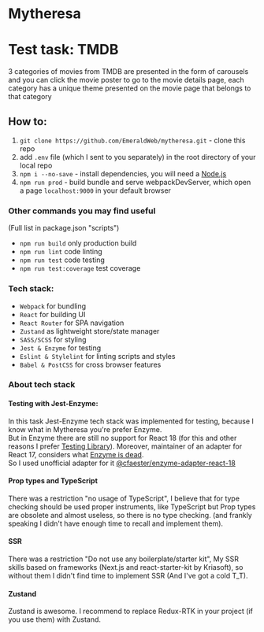 # Mytheresa

<h1>Test task: TMDB</h1>
<p>
3 categories of movies from TMDB are presented in the form of carousels
and you can click the movie poster to go to the movie details page,
each category has a unique theme presented on the movie page that belongs to that category
</p>

<h2>How to:</h2>

1. `git clone https://github.com/EmeraldWeb/mytheresa.git` - clone this repo
2. add `.env` file (which I sent to you separately) in the root directory of your local repo
3. `npm i --no-save` - install dependencies, you will need a <a href="https://nodejs.org/" target="_blank">Node.js</a> 
4. `npm run prod` - build bundle and serve webpackDevServer, which open a page `localhost:9000` in your default browser

<h3>Other commands you may find useful</h3>
(Full list in package.json "scripts")

* `npm run build` only production build
* `npm run lint` code linting
* `npm run test` code testing
* `npm run test:coverage` test coverage

<h3>Tech stack:</h3>

* `Webpack` for bundling
* `React` for building UI
* `React Router` for SPA navigation
* `Zustand` as lightweight store/state manager
* `SASS/SCSS` for styling
* `Jest & Enzyme` for testing
* `Eslint & Stylelint` for linting scripts and styles
* `Babel & PostCSS` for cross browser features

<h3>About tech stack</h3>

<h4>Testing with Jest-Enzyme:</h4>
<p>
    In this task Jest-Enzyme tech stack was implemented for testing, 
    because I know what in Mytheresa you're prefer Enzyme. <br>
    But in Enzyme there are still no support for React 18 (for this and other reasons I prefer <a href="https://testing-library.com/" target="_blank">Testing Library</a>). 
    Moreover, maintainer of an adapter for React 17, considers what 
    <a href="https://dev.to/wojtekmaj/enzyme-is-dead-now-what-ekl" target="_blank">Enzyme is dead</a>. <br> 
    So I used unofficial adapter for it <a href="https://www.npmjs.com/package/@cfaester/enzyme-adapter-react-18" target="_blank">@cfaester/enzyme-adapter-react-18</a> 
</p>

<h4>Prop types and TypeScript</h4>
<p>
    There was a restriction "no usage of TypeScript",
    I believe that for type checking should be used proper instruments, 
    like TypeScript but Prop types are obsolete and almost useless, so there is no type checking. 
    (and frankly speaking I didn't have enough time to recall and implement them).
</p>

<h4>SSR</h4>
<p>
    There was a restriction "Do not use any boilerplate/starter kit",
    My SSR skills based on frameworks (Next.js and react-starter-kit by Kriasoft), 
    so without them I didn't find time to implement SSR (And I've got a cold T_T). 
</p>

<h4>Zustand</h4>
<p>
    Zustand is awesome. I recommend to replace Redux-RTK in your project (if you use them) with Zustand. 
</p>
